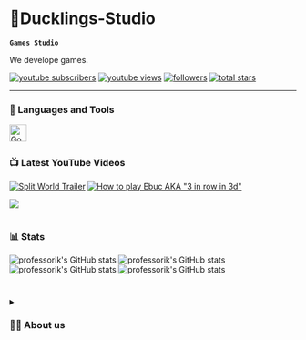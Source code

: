 # 🐤Ducklings-Studio

**`Games Studio`**

We develope games.

   <p align="left">
      <a href="https://www.youtube.com/channel/UC4bGahX85fJYoVTVtk_vhCg">
         <img alt="youtube subscribers" title="Subscribe to my YouTube channel" src="https://custom-icon-badges.demolab.com/youtube/channel/subscribers/UC4bGahX85fJYoVTVtk_vhCg?color=%23E05D44&label=SUBSCRIBE&logo=video&logoColor=white&style=for-the-badge&labelColor=CE4630"/></a> 
      <a href="https://www.youtube.com/channel/UC4bGahX85fJYoVTVtk_vhCg">
         <img alt="youtube views" title="YouTube views" src="https://custom-icon-badges.demolab.com/youtube/channel/views/UC4bGahX85fJYoVTVtk_vhCg?color=%23E1AD0E&logo=eye&logoColor=white&style=for-the-badge&labelColor=C79600"/></a> 
      <a href="https://github.com/Ducklings-Studio?tab=followers">
         <img alt="followers" title="Follow me on Github" src="https://custom-icon-badges.demolab.com/github/followers/Ducklings-Studio?color=236ad3&labelColor=1155ba&style=for-the-badge&logo=person-add&label=Follow&logoColor=white"/></a>
      <a href="https://github.com/Ducklings-Studio?tab=repositories&sort=stargazers">
         <img alt="total stars" title="Total stars on GitHub" src="https://custom-icon-badges.demolab.com/github/stars/Ducklings-Studio?color=55960c&style=for-the-badge&labelColor=488207&logo=star"/></a>
   </p>

---

### 🧰 Languages and Tools

<img align="left" alt="Godot" width="30px" style="padding-right:10px;" src="https://cdn.jsdelivr.net/gh/devicons/devicon/icons/godot/godot-original.svg"/>
<br />

#

### 📺 Latest YouTube Videos

<!-- BEGIN YOUTUBE-CARDS -->
[![Split World Trailer](https://i.ytimg.com/vi/GnkO6Va3NJo/hqdefault.jpg?sqp=-oaymwEjCPYBEIoBSFryq4qpAxUIARUAAAAAGAElAADIQj0AgKJDeAE=&rs=AOn4CLC-StPqWu9JqOuiWypa5QVaya73pA "Split World Trailer")](https://www.youtube.com/watch?v=zfentGqWsC0)
[![How to play Ebuc AKA "3 in row in 3d"](https://i.ytimg.com/vi/9OV5jzQ5j-4/hqdefault.jpg?sqp=-oaymwEjCPYBEIoBSFryq4qpAxUIARUAAAAAGAElAADIQj0AgKJDeAE=&rs=AOn4CLAHV8RKWf_uS11_n7CjMjlybV1goQ "How to play Ebuc AKA \"3 in row in 3d\"")](https://www.youtube.com/watch?v=9OV5jzQ5j-4)
<!-- END YOUTUBE-CARDS -->

[<img src="https://custom-icon-badges.demolab.com/badge/-Subscribe%20For%20More-red?style=for-the-badge&logo=video&logoColor=white"/>](https://www.youtube.com/channel/UC4bGahX85fJYoVTVtk_vhCg)

#

### 📊 Stats

![professorik's GitHub stats](https://github-readme-stats.vercel.app/api?username=professorik&show_icons=true&theme=tokyonight&repo=GGJ)
![professorik's GitHub stats](https://github-readme-stats.vercel.app/api?username=Art19em04&show_icons=true&theme=tokyonight&repo=GGJ)
![professorik's GitHub stats](https://github-readme-stats.vercel.app/api?username=twistedomelette&show_icons=true&theme=tokyonight&repo=GGJ)
![professorik's GitHub stats](https://github-readme-stats.vercel.app/api?username=epic-pigeon&show_icons=true&theme=tokyonight&repo=GGJ)

#

<details>
 <summary><h3>👨‍💻 About us</h3></summary>
   kar

[youtube]: https://www.youtube.com/channel/UC4bGahX85fJYoVTVtk_vhCg
